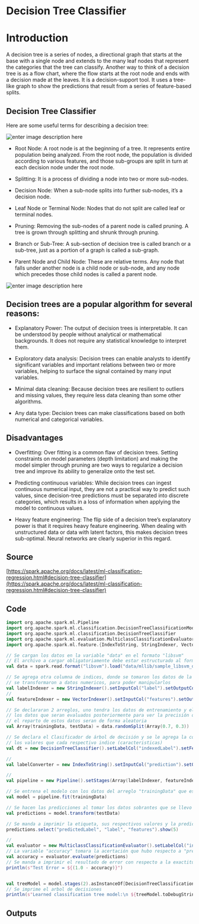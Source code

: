 # Decision Tree Classifier



# Introduction

A decision tree is a series of nodes, a directional graph that starts at the base with a single node and extends to the many leaf nodes that represent the categories that the tree can classify. Another way to think of a decision tree is as a flow chart, where the flow starts at the root node and ends with a decision made at the leaves. It is a decision-support tool. It uses a tree-like graph to show the predictions that result from a series of feature-based splits.

## Decision Tree Classifier

Here are some useful terms for describing a decision tree: 

![enter image description here](https://skymind.ai/images/wiki/decision_tree.png)

 - Root Node: A root node is at the beginning of a tree. It represents  entire population being analyzed. From the root node, the population  is divided according to various features, and those sub-groups are split in turn at each decision node under the root node. 
 -   Splitting: It is a process of dividing a node into two or more sub-nodes.
 
 -   Decision Node: When a sub-node splits into further sub-nodes, it’s a decision node.
 
 - Leaf Node or Terminal Node: Nodes that do not split are called leaf or terminal nodes.
 
 - Pruning: Removing the sub-nodes of a parent node is called pruning. A tree is grown through splitting and shrunk through pruning.
 
 -   Branch or Sub-Tree: A sub-section of decision tree is called branch or a sub-tree, just as a portion of a graph is called a sub-graph.
 
 -   Parent Node and Child Node: These are relative terms. Any node that falls under another node is a child node or sub-node, and any node which precedes those child nodes is called a parent node.

![enter image description here](https://skymind.ai/images/wiki/decision_tree_nodes.png)

## Decision trees are a popular algorithm for several reasons:

-   Explanatory Power: The output of decision trees is interpretable. It can be understood by people without analytical or mathematical backgrounds. It does not require any statistical knowledge to interpret them.

-   Exploratory data analysis: Decision trees can enable analysts to identify significant variables and important relations between two or more variables, helping to surface the signal contained by many input variables.

-   Minimal data cleaning: Because decision trees are resilient to outliers and missing values, they require less data cleaning than some other algorithms.

-   Any data type: Decision trees can make classifications based on both numerical and categorical variables.

## **Disadvantages**

-   Overfitting: Over fitting is a common flaw of decision trees. Setting constraints on model parameters (depth limitation) and making the model simpler through pruning are two ways to regularize a decision tree and improve its ability to generalize onto the test set.

-   Predicting continuous variables: While decision trees can ingest continuous numerical input, they are not a practical way to predict such values, since decision-tree predictions must be separated into discrete categories, which results in a loss of information when applying the model to continuous values.

-   Heavy feature engineering: The flip side of a decision tree’s explanatory power is that it requires heavy feature engineering. When dealing with unstructured data or data with latent factors, this makes decision trees sub-optimal. Neural networks are clearly superior in this regard.

## Source
[https://spark.apache.org/docs/latest/ml-classification-regression.html#decision-tree-classifier](https://spark.apache.org/docs/latest/ml-classification-regression.html#decision-tree-classifier)

## Code
```scala
import org.apache.spark.ml.Pipeline
import org.apache.spark.ml.classification.DecisionTreeClassificationModel
import org.apache.spark.ml.classification.DecisionTreeClassifier
import org.apache.spark.ml.evaluation.MulticlassClassificationEvaluator
import org.apache.spark.ml.feature.{IndexToString, StringIndexer, VectorIndexer}

// Se cargan los datos en la variable "data" en el formato "libsvm"
// El archivo a cargar obligatoriamente debe estar estructurado al formato
val data = spark.read.format("libsvm").load("data/mllib/sample_libsvm_data.txt")

// Se agrega otra columna de indices, donde se tomaron los datos de la columna "label" y se 
// se transformaron a datos numericos, para poder manipularlos
val labelIndexer = new StringIndexer().setInputCol("label").setOutputCol("indexedLabel").fit(data)
// 
val featureIndexer = new VectorIndexer().setInputCol("features").setOutputCol("indexedFeatures").setMaxCategories(4).fit(data) // features with > 4 distinct values are treated as continuous.

// Se declararan 2 arreglos, uno tendra los datos de entrenamiento y el otro tendra
// los datos que seran evaluados posteriormente para ver la precisión del arbol,
// el reparto de estos datos seran de forma aleatoria
val Array(trainingData, testData) = data.randomSplit(Array(0.7, 0.3))

// Se declara el Clasificador de árbol de decisión y se le agrega la columna que sera las etiquetas (indices) y
// los valores que cada respectivo indice (caracteristicas)
val dt = new DecisionTreeClassifier().setLabelCol("indexedLabel").setFeaturesCol("indexedFeatures")

//
val labelConverter = new IndexToString().setInputCol("prediction").setOutputCol("predictedLabel").setLabels(labelIndexer.labels)

//
val pipeline = new Pipeline().setStages(Array(labelIndexer, featureIndexer, dt, labelConverter))

// Se entrena el modelo con los datos del arreglo "trainingData" que es el 70% de los datos totales
val model = pipeline.fit(trainingData)

// Se hacen las predicciones al tomar los datos sobrantes que se llevo "testData" que es el 30%
val predictions = model.transform(testData)

// Se manda a imprimir la etiqueta, sus respectivos valores y la prediccion de la etiqueta
predictions.select("predictedLabel", "label", "features").show(5)

// 
val evaluator = new MulticlassClassificationEvaluator().setLabelCol("indexedLabel").setPredictionCol("prediction").setMetricName("accuracy")
// La variable "accuracy" tomara la acertación que hubo respecto a "predictedLabel" y "label"
val accuracy = evaluator.evaluate(predictions)
// Se manda a imprimir el resultado de error con respecto a la exactitud
println(s"Test Error = ${(1.0 - accuracy)}")


val treeModel = model.stages(2).asInstanceOf[DecisionTreeClassificationModel]
// Se imprime el arbol de decisiones  
println(s"Learned classification tree model:\n ${treeModel.toDebugString}")
```
## Outputs
